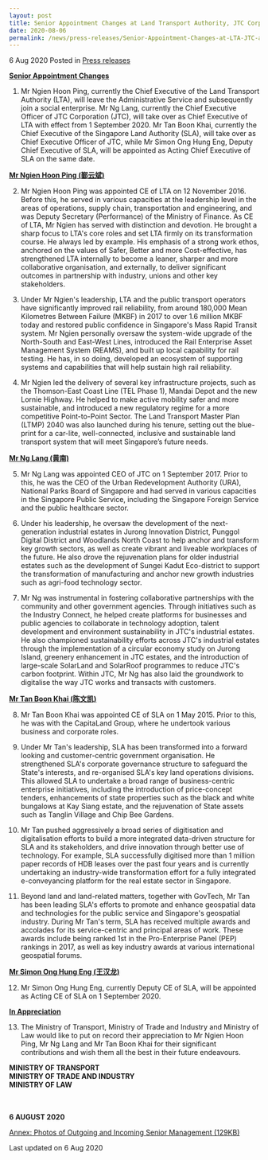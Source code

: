 ```yaml
---
layout: post
title: Senior Appointment Changes at Land Transport Authority, JTC Corporation and Singapore Land Authority
date: 2020-08-06
permalink: /news/press-releases/Senior-Appointment-Changes-at-LTA-JTC-and-SLA
---
```


6 Aug 2020 Posted in [Press releases](/news/press-releases)

<b><u>Senior Appointment Changes</u></b>

1. Mr Ngien Hoon Ping, currently the Chief Executive of the Land Transport Authority (LTA), will leave the Administrative Service and subsequently join a social enterprise. Mr Ng Lang, currently the Chief Executive Officer of JTC Corporation (JTC), will take over as Chief Executive of LTA with effect from 1 September 2020. Mr Tan Boon Khai, currently the Chief Executive of the Singapore Land Authority (SLA), will take over as Chief Executive Officer of JTC, while Mr Simon Ong Hung Eng, Deputy Chief Executive of SLA, will be appointed as Acting Chief Executive of SLA on the same date.  

<b><u>Mr Ngien Hoon Ping (鄞云斌)</u></b>

2. Mr Ngien Hoon Ping was appointed CE of LTA on 12 November 2016. Before this, he served in various capacities at the leadership level in the areas of operations, supply chain, transportation and engineering, and was Deputy Secretary (Performance) of the Ministry of Finance. As CE of LTA, Mr Ngien has served with distinction and devotion. He brought a sharp focus to LTA's core roles and set LTA firmly on its transformation course. He always led by example. His emphasis of a strong work ethos, anchored on the values of Safer, Better and more Cost-effective, has strengthened LTA internally to become a leaner, sharper and more collaborative organisation, and externally, to deliver significant outcomes in partnership with industry, unions and other key stakeholders.  

3. Under Mr Ngien's leadership, LTA and the public transport operators have significantly improved rail reliability, from around 180,000 Mean Kilometres Between Failure (MKBF) in 2017 to over 1.6 million MKBF today and restored public confidence in Singapore's Mass Rapid Transit system. Mr Ngien personally oversaw the system-wide upgrade of the North-South and East-West Lines, introduced the Rail Enterprise Asset Management System (REAMS), and built up local capability for rail testing. He has, in so doing, developed an ecosystem of supporting systems and capabilities that will help sustain high rail reliability.        

4. Mr Ngien led the delivery of several key infrastructure projects, such as the Thomson-East Coast Line (TEL Phase 1), Mandai Depot and the new Lornie Highway. He helped to make active mobility safer and more sustainable, and introduced a new regulatory regime for a more competitive Point-to-Point Sector. The Land Transport Master Plan (LTMP) 2040 was also launched during his tenure, setting out the blue-print for a car-lite, well-connected, inclusive and sustainable land transport system that will meet Singapore’s future needs. 

<b><u>Mr Ng Lang (黄南)</u></b>

5. Mr Ng Lang was appointed CEO of JTC on 1 September 2017. Prior to this, he was the CEO of the Urban Redevelopment Authority (URA), National Parks Board of Singapore and had served in various capacities in the Singapore Public Service, including the Singapore Foreign Service and the public healthcare sector.  

6. Under his leadership, he oversaw the development of the next-generation industrial estates in Jurong Innovation District, Punggol Digital District and Woodlands North Coast to help anchor and transform key growth sectors, as well as create vibrant and liveable workplaces of the future. He also drove the rejuvenation plans for older industrial estates such as the development of Sungei Kadut Eco-district to support the transformation of manufacturing and anchor new growth industries such as agri-food technology sector.  

7. Mr Ng was instrumental in fostering collaborative partnerships with the community and other government agencies. Through initiatives such as the Industry Connect, he helped create platforms for businesses and public agencies to collaborate in technology adoption, talent development and environment sustainability in JTC's industrial estates. He also championed sustainability efforts across JTC's industrial estates through the implementation of a circular economy study on Jurong Island, greenery enhancement in JTC estates, and the introduction of large-scale SolarLand and SolarRoof programmes to reduce JTC's carbon footprint. Within JTC, Mr Ng has also laid the groundwork to digitalise the way JTC works and transacts with customers.

<b><u>Mr Tan Boon Khai (陈文凯)</u></b>

8. Mr Tan Boon Khai was appointed CE of SLA on 1 May 2015. Prior to this, he was with the CapitaLand Group, where he undertook various business and corporate roles.  

9. Under Mr Tan's leadership, SLA has been transformed into a forward looking and customer-centric government organisation. He strengthened SLA's corporate governance structure to safeguard the State's interests, and re-organised SLA's key land operations divisions. This allowed SLA to undertake a broad range of business-centric enterprise initiatives, including the introduction of price-concept tenders, enhancements of state properties such as the black and white bungalows at Kay Siang estate, and the rejuvenation of State assets such as Tanglin Village and Chip Bee Gardens.  

10. Mr Tan pushed aggressively a broad series of digitisation and digitalisation efforts to build a more integrated data-driven structure for SLA and its stakeholders, and drive innovation through better use of technology. For example, SLA successfully digitised more than 1 million paper records of HDB leases over the past four years and is currently undertaking an industry-wide transformation effort for a fully integrated e-conveyancing platform for the real estate sector in Singapore.  

11. Beyond land and land-related matters, together with GovTech, Mr Tan has been leading SLA's efforts to promote and enhance geospatial data and technologies for the public service and Singapore's geospatial industry. During Mr Tan's term, SLA has received multiple awards and accolades for its service-centric and principal areas of work. These awards include being ranked 1st in the Pro-Enterprise Panel (PEP) rankings in 2017, as well as key industry awards at various international geospatial forums.  

<b><u>Mr Simon Ong Hung Eng (王汉龙)</u></b>

12. Mr Simon Ong Hung Eng, currently Deputy CE of SLA, will be appointed as Acting CE of SLA on 1 September 2020. 

<b><u>In Appreciation</u></b>

13. The Ministry of Transport, Ministry of Trade and Industry and Ministry of Law would like to put on record their appreciation to Mr Ngien Hoon Ping, Mr Ng Lang and Mr Tan Boon Khai for their significant contributions and wish them all the best in their future endeavours. 


<b>MINISTRY OF TRANSPORT
<br>MINISTRY OF TRADE AND INDUSTRY
<br>MINISTRY OF LAW

<br><br>6 AUGUST 2020</b>


[Annex: Photos of Outgoing and Incoming Senior Management (129KB)](/files/news/press-releases/2020/8/Annex_CEPhotos.pdf)


<p class="right-side-updated">Last updated on 6 Aug 2020</p>

 
